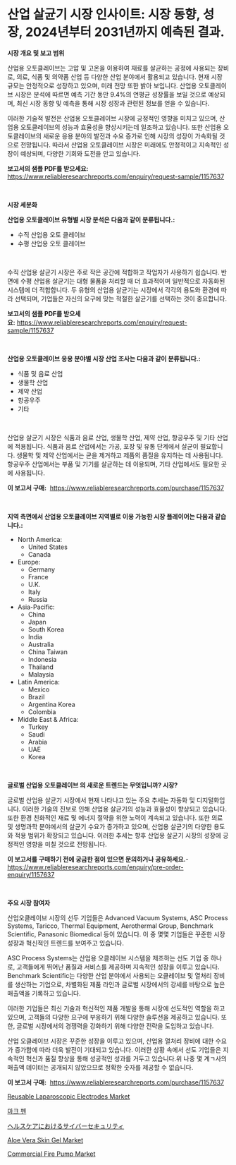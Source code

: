 <p><h1>산업 살균기 시장 인사이트: 시장 동향, 성장, 2024년부터 2031년까지 예측된 결과.</h1></p><p><strong>시장 개요 및 보고 범위</strong></p>
<p><p>산업용 오토클레이브는 고압 및 고온을 이용하여 재료를 살균하는 공정에 사용되는 장비로, 의료, 식품 및 의약품 산업 등 다양한 산업 분야에서 활용되고 있습니다. 현재 시장 규모는 안정적으로 성장하고 있으며, 미래 전망 또한 밝아 보입니다. 산업용 오토클레이브 시장은 분석에 따르면 예측 기간 동안 9.4%의 연평균 성장률을 보일 것으로 예상되며, 최신 시장 동향 및 예측을 통해 시장 성장과 관련된 정보를 얻을 수 있습니다.</p><p>이러한 기술적 발전은 산업용 오토클레이브 시장에 긍정적인 영향을 미치고 있으며, 산업용 오토클레이브의 성능과 효율성을 향상시키는데 일조하고 있습니다. 또한 산업용 오토클레이브의 새로운 응용 분야의 발전과 수요 증가로 인해 시장의 성장이 가속화될 것으로 전망됩니다. 따라서 산업용 오토클레이브 시장은 미래에도 안정적이고 지속적인 성장이 예상되며, 다양한 기회와 도전을 안고 있습니다.</p></p>
<p><strong>보고서의 샘플 PDF를 받으세요:</strong> <a href="https://www.reliableresearchreports.com/enquiry/request-sample/1157637">https://www.reliableresearchreports.com/enquiry/request-sample/1157637</a></p>
<p>&nbsp;</p>
<p><strong>시장 세분화</strong></p>
<p><strong>산업용 오토클레이브 유형별 시장 분석은 다음과 같이 분류됩니다.:</strong></p>
<p><ul><li>수직 산업용 오토 클레이브</li><li>수평 산업용 오토 클레이브</li></ul></p>
<p>&nbsp;</p>
<p><p>수직 산업용 살균기 시장은 주로 작은 공간에 적합하고 작업자가 사용하기 쉽습니다. 반면에 수평 산업용 살균기는 대형 물품을 처리할 때 더 효과적이며 일반적으로 자동화된 시스템에 더 적합합니다. 두 유형의 산업용 살균기는 시장에서 각각의 용도와 환경에 따라 선택되며, 기업들은 자신의 요구에 맞는 적절한 살균기를 선택하는 것이 중요합니다.</p></p>
<p><strong>보고서의 샘플 PDF를 받으세요:</strong>&nbsp;<a href="https://www.reliableresearchreports.com/enquiry/request-sample/1157637">https://www.reliableresearchreports.com/enquiry/request-sample/1157637</a></p>
<p>&nbsp;</p>
<p><strong> 산업용 오토클레이브 응용 분야별 시장 산업 조사는 다음과 같이 분류됩니다.:</strong></p>
<p><ul><li>식품 및 음료 산업</li><li>생물학 산업</li><li>제약 산업</li><li>항공우주</li><li>기타</li></ul></p>
<p>&nbsp;</p>
<p><p>산업용 살균기 시장은 식품과 음료 산업, 생물학 산업, 제약 산업, 항공우주 및 기타 산업에 적용됩니다. 식품과 음료 산업에서는 가공, 포장 및 유통 단계에서 살균이 필요합니다. 생물학 및 제약 산업에서는 균을 제거하고 제품의 품질을 유지하는 데 사용됩니다. 항공우주 산업에서는 부품 및 기기를 살균하는 데 이용되며, 기타 산업에서도 필요한 곳에 사용됩니다.</p></p>
<p><strong>이 보고서 구매:</strong>&nbsp; <a href="https://www.reliableresearchreports.com/purchase/1157637">https://www.reliableresearchreports.com/purchase/1157637</a></p>
<p>&nbsp;</p>
<p><strong>지역 측면에서 산업용 오토클레이브 지역별로 이용 가능한 시장 플레이어는 다음과 같습니다.:</strong></p>
<p><ul>
    <li>
        North America:
        <ul>
            <li>United States</li>
            <li>Canada</li>
        </ul>
    </li>
    <li>
        Europe:
        <ul>
            <li>Germany</li>
            <li>France</li>
            <li>U.K.</li>
            <li>Italy</li>
            <li>Russia</li>
        </ul>
    </li>
    <li>
        Asia-Pacific:
        <ul>
            <li>China</li>
            <li>Japan</li>
            <li>South Korea</li>
            <li>India</li>
            <li>Australia</li>
            <li>China Taiwan</li>
            <li>Indonesia</li>
            <li>Thailand</li>
            <li>Malaysia</li>
        </ul>
    </li>
    <li>
        Latin America:
        <ul>
            <li>Mexico</li>
            <li>Brazil</li>
            <li>Argentina Korea</li>
            <li>Colombia</li>
        </ul>
    </li>
    <li>
        Middle East & Africa:
        <ul>
            <li>Turkey</li>
            <li>Saudi</li>
            <li>Arabia</li>
            <li>UAE</li>
            <li>Korea</li>
        </ul>
    </li>
    </ul></p>
<p>&nbsp;</p>
<p><strong>글로벌 산업용 오토클레이브 의 새로운 트렌드는 무엇입니까? 시장?</strong></p>
<p><p>글로벌 산업용 살균기 시장에서 현재 나타나고 있는 주요 추세는 자동화 및 디지털화입니다. 이러한 기술의 진보로 인해 산업용 살균기의 성능과 효율성이 향상되고 있습니다. 또한 환경 친화적인 재료 및 에너지 절약을 위한 노력이 계속되고 있습니다. 또한 의료 및 생명과학 분야에서의 살균기 수요가 증가하고 있으며, 산업용 살균기의 다양한 용도와 적용 범위가 확장되고 있습니다. 이러한 추세는 향후 산업용 살균기 시장의 성장에 긍정적인 영향을 미칠 것으로 전망됩니다.</p></p>
<p><strong>이 보고서를 구매하기 전에 궁금한 점이 있으면 문의하거나 공유하세요.</strong>- <a href="https://www.reliableresearchreports.com/enquiry/pre-order-enquiry/1157637">https://www.reliableresearchreports.com/enquiry/pre-order-enquiry/1157637</a></p>
<p>&nbsp;</p>
<p><strong>주요 시장 참여자</strong></p>
<p><p>산업오클레이브 시장의 선두 기업들은 Advanced Vacuum Systems, ASC Process Systems, Taricco, Thermal Equipment, Aerothermal Group, Benchmark Scientific, Panasonic Biomedical 등이 있습니다. 이 중 몇몇 기업들은 꾸준한 시장 성장과 혁신적인 트렌드를 보여주고 있습니다.</p><p>ASC Process Systems는 산업용 오클레이브 시스템을 제조하는 선도 기업 중 하나로, 고객들에게 뛰어난 품질과 서비스를 제공하며 지속적인 성장을 이루고 있습니다. Benchmark Scientific는 다양한 산업 분야에서 사용되는 오클레이브 및 열처리 장비를 생산하는 기업으로, 차별화된 제품 라인과 글로벌 시장에서의 강세를 바탕으로 높은 매출액을 기록하고 있습니다.</p><p>이러한 기업들은 최신 기술과 혁신적인 제품 개발을 통해 시장에 선도적인 역할을 하고 있으며, 고객들의 다양한 요구에 부응하기 위해 다양한 솔루션을 제공하고 있습니다. 또한, 글로벌 시장에서의 경쟁력을 강화하기 위해 다양한 전략을 도입하고 있습니다.</p><p>산업 오클레이브 시장은 꾸준한 성장을 이루고 있으며, 산업용 열처리 장비에 대한 수요가 증가함에 따라 더욱 발전이 기대되고 있습니다. 이러한 상황 속에서 선도 기업들은 지속적인 혁신과 품질 향상을 통해 성공적인 성과를 거두고 있습니다.위 나중 몇 계ㄱ사의 매출액 데이터는 공개되지 않았으므로 정확한 숫자를 제공할 수 없습니다.</p></p>
<p><strong>이 보고서 구매:</strong>&nbsp;&nbsp;<a href="https://www.reliableresearchreports.com/purchase/1157637">https://www.reliableresearchreports.com/purchase/1157637</a></p>
<p><p><a href="https://view.publitas.com/reportprime-1/reusable-laparoscopic-electrodes-market-a-comprehensive-report-of-its-market-share-growth-trends-2023-2030/">Reusable Laparoscopic Electrodes Market</a></p><p><a href="https://github.com/crfsywufhm81415/Market-Research-Report-List-1/blob/main/2724227190860.md">마크 펜</a></p><p><a href="https://medium.com/@alicequigley2023/%E3%83%98%E3%83%AB%E3%82%B9%E3%82%B1%E3%82%A2%E3%81%AB%E3%81%8A%E3%81%91%E3%82%8B%E3%82%B5%E3%82%A4%E3%83%90%E3%83%BC%E3%82%BB%E3%82%AD%E3%83%A5%E3%83%AA%E3%83%86%E3%82%A3%E5%B8%82%E5%A0%B4%E5%88%86%E6%9E%90-%E3%81%9D%E3%81%AEcagr-%E5%B8%82%E5%A0%B4%E3%82%BB%E3%82%B0%E3%83%A1%E3%83%B3%E3%83%86%E3%83%BC%E3%82%B7%E3%83%A7%E3%83%B3-%E5%9B%BD%E9%9A%9B%E7%94%A3%E6%A5%AD%E6%A6%82%E6%B3%81-4bc661cbf443">ヘルスケアにおけるサイバーセキュリティ</a></p><p><a href="https://issuu.com/reportprime-2/docs/aloe-vera-skin-gel-market-size-2030.pptx">Aloe Vera Skin Gel Market</a></p><p><a href="https://gamy-alyssum-396.notion.site/Commercial-Fire-Pump-Market-Size-2024-2031-Global-Industrial-Analysis-Key-Geographical-Regions-M-5c60dda207d34a3aa9881d7999b5770f">Commercial Fire Pump Market</a></p></p>
